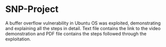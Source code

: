 # SNP-Project
A buffer overflow vulnerability in Ubuntu OS was exploited, demonstrating and explaining all the steps in detail.
Text file contains the link to the video demonstration and PDF file contains the steps followed through the exploitation.
